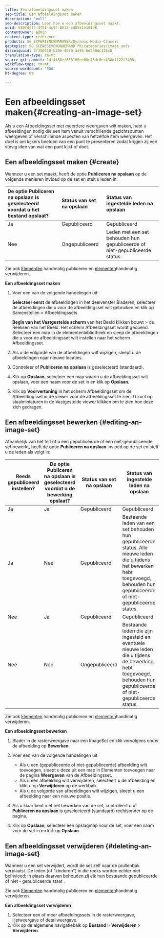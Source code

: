 ```yaml
---
title: Een afbeeldingsset maken
seo-title: Een afbeeldingsset maken
description: 'null'
seo-description: Leer hoe u een afbeeldingsset maakt.
uuid: 689fdc14-4f51-4c94-8515-cd8551e101d8
contentOwner: admin
content-type: reference
products: SG_EXPERIENCEMANAGER/Dynamic-Media-Classic
geptopics: SG_SCENESEVENONDEMAND_PK/categories/image_sets
discoiquuid: 3f356410-b30e-4870-ad95-6e5a9dc126c8
translation-type: tm+mt
source-git-commit: 1df4f88ef856160ee06c43dc6ec430df122f2408
workflow-type: tm+mt
source-wordcount: '586'
ht-degree: 0%

---
```



# Een afbeeldingsset maken{#creating-an-image-set}

Als u een Afbeeldingsset met meerdere weergaven wilt maken, hebt u afbeeldingen nodig die een item vanuit verschillende gezichtspunten weergeven of verschillende aspecten van hetzelfde item weergeven. Het doel is om kijkers beelden van een punt te presenteren zodat krijgen zij een stevig idee van wat een punt kijkt of doet.

## Een afbeeldingsset maken {#create}

Wanneer u een set maakt, heeft de optie **Publiceren na opslaan** op de volgende manieren invloed op de set en stelt u leden in:

| De optie Publiceren na opslaan is geselecteerd voordat u het bestand opslaat? | Status van set na opslaan | Status van ingestelde leden na opslaan |
|:--- |:--- |:--- |
| Ja | Gepubliceerd | Gepubliceerd |
| Nee | Ongepubliceerd | Leden met een set behouden hun gepubliceerde of niet-gepubliceerde status. |

Zie ook [Elementen](publishing-files.md#manually_publishing_assets) handmatig publiceren en [elementen](publishing-files.md#manually_unpublishing_assets)handmatig verwijderen.

**Een afbeeldingsset maken**

1. Voer een van de volgende handelingen uit:

   **Selecteer eerst** de afbeeldingen in het deelvenster Bladeren, selecteer de afbeeldingen die u voor de afbeeldingsset wilt gebruiken en klik op Samenstellen > Afbeeldingssets.

   **Begin van het Vastgestelde scherm** van het Beeld klikken bouwt > de Reeksen van het Beeld. Het scherm Afbeeldingsset wordt geopend. Selecteer een map in de elementenbibliotheek en sleep de afbeeldingen die u voor de afbeeldingsset wilt instellen naar het scherm Afbeeldingsset.

1. Als u de volgorde van de afbeeldingen wilt wijzigen, sleept u de afbeeldingen naar nieuwe locaties.
1. Controleer of **Publiceren na opslaan** is geselecteerd (standaard).
1. Klik op **Opslaan**, selecteer een map waarin u de afbeeldingsset wilt opslaan, voer een naam voor de set in en klik op **Opslaan**.
1. Klik op **Voorvertoning** in het scherm Afbeeldingsset om de Afbeeldingsset in de viewer voor de afbeeldingsset te zien. U kunt op staalminiaturen in de Vastgestelde viewer klikken om te zien hoe deze zich gedragen.

## Een afbeeldingsset bewerken {#editing-an-image-set}

Afhankelijk van het feit of u een gepubliceerde of een niet-gepubliceerde set bewerkt, heeft de optie **Publiceren na opslaan** invloed op de set en stelt u de leden als volgt in:

| Reeds gepubliceerd instellen? | De optie Publiceren na opslaan is geselecteerd voordat u de bewerking opslaat? | Status van set na opslaan | Status van ingestelde leden na opslaan |
|--- |--- |--- |--- |
| Ja | Ja | Gepubliceerd | Gepubliceerd |
| Ja | Nee | Gepubliceerd | Bestaande leden van een set behouden hun gepubliceerde status. Alle nieuwe leden die u tijdens het bewerken hebt toegevoegd, behouden hun gepubliceerde of niet-gepubliceerde status. |
| Nee | Ja | Gepubliceerd | Gepubliceerd |
| Nee | Nee | Ongepubliceerd | Bestaande leden die zijn ingesteld en eventuele nieuwe leden die u tijdens de bewerking hebt toegevoegd, behouden hun gepubliceerde of niet-gepubliceerde status. |

Zie ook [Elementen](publishing-files.md#manually_publishing_assets) handmatig publiceren en [elementen](publishing-files.md#manually_unpublishing_assets)handmatig verwijderen.

**Een afbeeldingsset bewerken**

1. Blader in de rasterweergave naar een ImageSet en klik vervolgens onder de afbeelding op **Bewerken**.
1. Voer een van de volgende handelingen uit:

   * Als u een (gepubliceerde of niet-gepubliceerde) afbeelding wilt toevoegen, sleept u deze uit een map in Elementen toevoegen naar de pagina **Weergaven** van de Afbeeldingsset.
   * Als u een afbeelding wilt verwijderen, selecteert u de afbeelding en klikt u op **Verwijderen** op de werkbalk.
   * Als u de volgorde van afbeeldingen wilt wijzigen, sleept u een afbeelding naar een nieuwe positie.

1. Als u klaar bent met het bewerken van de set, controleert u of **Publiceren na opslaan** is geselecteerd (standaard) rechtsonder op de pagina.
1. Klik op **Opslaan**, selecteer een opslagmap voor de set, voer een naam voor de set in en klik op **Opslaan**.

## Een afbeeldingsset verwijderen {#deleting-an-image-set}

Wanneer u een set verwijdert, wordt de set zelf naar de prullenbak verplaatst. De leden (of &quot;kinderen&quot;) in die reeks worden echter niet beïnvloed; in plaats daarvan behouden zij elk hun bestaande gepubliceerde of niet - gepubliceerde staat .

Zie ook [Elementen](publishing-files.md#manually_publishing_assets) handmatig publiceren en [elementen](publishing-files.md#manually_unpublishing_assets)handmatig verwijderen.

**Een afbeeldingsset verwijderen**

1. Selecteer een of meer afbeeldingssets in de rasterweergave, lijstweergave of detailweergave.
1. Klik op de algemene navigatiebalk op **Bestand** > **Verwijderen** > **Verwijderen**.

